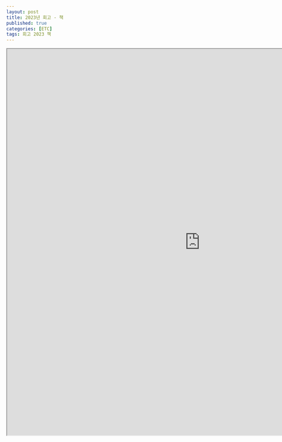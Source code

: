 ```yaml
---
layout: post
title: 2023년 회고 - 책
published: true
categories: [ETC]
tags: 회고 2023 책
---
```

<iframe width="1024" height="1024" src="https://docs.google.com/document/d/e/2PACX-1vRloQEibHB-VSoGzlWMCnd5JkFy2fypbFfykILvHib9aimq5pHmtehK7MpgXM-Y1i4vJL9kfXw79-z4/pub?embedded=true"></iframe>  
     
	 